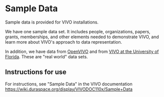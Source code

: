 # Sample Data

Sample data is provided for VIVO installations.

We have one sample data set.  It includes people, organizations, papers, grants, memberships, and other elements needed to demonstrate VIVO, and learn more about VIVO's approach to data representation.

In addition, we have data from [OpenVIVO](http://openvivo.org) and from [VIVO at the University of Florida](http://vivo.ufl.edu).  These are "real world" data sets.

## Instructions for use

For instructions, see "Sample Data" in the VIVO documentation https://wiki.duraspace.org/display/VIVODOC110x/Sample+Data
